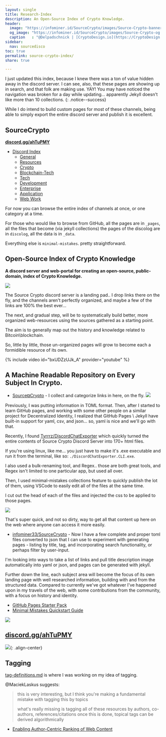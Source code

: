 ```yaml
---
layout: single
title: Research-Index
description: An Open-Source Index of Crypto Knowledge.
header:
  image: "https://infominer.id/SourceCrypto/images/Source-Crypto-banner.png"
  og_image: "https://infominer.id/SourceCrypto/images/Source-Crypto-og.png"
  caption   : "@Delpadschnick | [CryptoDesign.io](https://CryptoDesign.io)"
sidebar:
  nav: sourcedisco 
toc: true
permalink: source-crypto-index/
share: true

---
```


I just updated this index, because I knew there was a ton of value hidden away in the discord server. I can see, also, that these pages are showing up in search, and that folk are making use. YAY!  You may have noticed the navigation was broken for a day while updating... apparently Jekyll doesn't like more than 10 collections.
{: .notice--success}

While I do intend to build custom pages for most of these channels, being able to simply export the entire discord server and publish it is excellent.

## SourceCrypto

**[discord.gg/ahTuPMY](https://discord.gg/ahTuPMY)**
* [Discord Index](https://infominer.id/SourceCrypto/discolog/)
  * [General](https://infominer.id/SourceCrypto/discolog/general/)
  * [Resources](https://infominer.id/SourceCrypto/discolog/resources/)
  * [Crypto](https://infominer.id/SourceCrypto/discolog/crypto/)
  * [Blockchain-Tech](https://infominer.id/SourceCrypto/discolog/blockchain-tech/)
  * [Tech](https://infominer.id/SourceCrypto/discolog/tech/)
  * [Development](https://infominer.id/SourceCrypto/discolog/development/)
  * [Enterprise](https://infominer.id/SourceCrypto/discolog/enterprise/)
  * [Application](https://infominer.id/SourceCrypto/discolog/application/)
  * [Web Work](https://infominer.id/SourceCrypto/discolog/web-work/)

For now you can browse the entire index of channels at once, or one category at a time.

For those who would like to browse from GitHub, all the pages are in `_pages`, all the files that become (via jekyll collections) the pages of the discolog are in `discolog`, all the data is in `_data`.  

Everything else is `minimal-mistakes`. pretty straightforward.

## Open-Source Index of Crypto Knowledge

**A discord server and web-portal for creating an open-source, public-domain, index of Crypto Knowledge.**

![](https://infominer.id/SourceCrypto/images/source-crypto-gh-og.png)

The Source Crypto discord server is a landing pad.. I drop links there on the fly, and the channels aren't perfectly organized, and maybe a few of the links are 100% the best ever... 

The next, and gradual step, will be to systematically build better, more organized web-resources using the sources gathered as a starting point.

The aim is to generally map out the history and knowledge related to Bitcoin\blockchain.

So, little by little, those un-organized pages will grow to become each a formidible resource of its own.

{% include video id="bxUDZzUJk_A" provider="youtube" %}

## A Machine Readable Repository on Every Subject In Crypto.


* [Source⧉Crypto](https://discord.gg/ahTuPMY) - I collect and categorize links in here, on the fly.
![](https://i.imgur.com/hLOk7yL.png)

Previously, I was putting information in TOML format. Then, after I started to learn GitHub pages, and working with some other people on a similar project for Decentralized Identity, I realized that GitHub Pages \ Jekyll have built-in support for yaml, csv, and json... so, yaml is nice and we'll go with that. 

Recently, I found [Tyrrrz/DiscordChatExporter](https://github.com/Tyrrrz/DiscordChatExporter/) which quickly turned the entire contents of Source Crypto Discord Server into 170+ html files. 

If you're using linux, like me... you just have to make it's .exe executable and run it from the terminal, like so: `./DiscordChatExporter.CLI.exe`.

I also used a bulk-renaming tool, and Regex.. those are both great tools, and Regex isn't limited to one particular app, but used all over.

Then, I used minimal-mistakes collections feature to quickly publish the lot of them, using VSCode to easily edit all of the files at the same time. 

I cut out the head of each of the files and injected the css to be applied to those pages.

[![](https://imgur.com/zLF17fAl.png)](https://imgur.com/zLF17fA.png)

That's super quick, and not so dirty, way to get all that content up here on the web where anyone can access it more easily.


* [infominer33/SourceCrypto](https://github.com/infominer33/SourceCrypto) -  Now I have a few complete and proper toml files converted to json that I can use to experiment with generating pages - listing by title, tag, and incorporating search functionality, or perhaps filter by user-input.

I'm looking into ways to take a list of links and pull title description image automatically into yaml or json, and pages can be generated with jekyll.

Further down the line, each subject area will become the focus of its own landing page with well researched information, building with and from the structured data. Compared to currently we've got whatever I've happened upon in my travels of the web, with some contributions from the community, with a focus on history and identity. 

* [GitHub Pages Starter Pack](https://infominer.id/web-work/gh-pages-starter-pack/)
* [Minimal Mistakes Quickstart Guide](https://mmistakes.github.io/minimal-mistakes/docs/quick-start-guide/)


![](https://i.imgur.com/pYydLx7.png)

## [discord.gg/ahTuPMY](https://discord.gg/ahTuPMY)



![](https://infominer.id/SourceCrypto/images/interlinked.png){: .align-center}


## Tagging

[tag-definitions.md](/tag-definitions/) is where I was working on my idea of tagging.

@MaciekLaskus suggests:
>this is very interesting, but I think you're making a fundamental mistake with tagging this by topics
>
>what's really missing is tagging all of these resources by authors, co-authors, references/citations once this is done, topical tags can be derived algorithmically
* [Enabling Author-Centric Ranking of Web Content](http://citeseerx.ist.psu.edu/viewdoc/download?doi=10.1.1.397.8960&rep=rep1&type=pdf)
